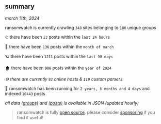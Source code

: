 
## summary
_march 11th, 2024_

ransomwatch is currently crawling `348` sites belonging to `180` unique groups

⏲ there have been `23` posts within the `last 24 hours`

🦈 there have been `136` posts within the `month of march`

🪐 there have been `1211` posts within the `last 90 days`

🏚 there have been `986` posts within the `year of 2024`

_⚙️ there are currently `93` online hosts & `110` custom parsers._

🦕 ransomwatch has been running for `2 years, 6 months and 4 days` and indexed `10443` posts

_all data  [(groups)](http://ransomwhat.telemetry.ltd/groups) and [(posts)](http://ransomwhat.telemetry.ltd/posts) is available in JSON (updated hourly)_

> ransomwatch is fully [open source](https://github.com/joshhighet/ransomwatch#ransomwatch--). please consider [sponsoring](https://github.com/sponsors/joshhighet) if you find it useful!
